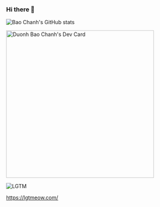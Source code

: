 ### Hi there 👋

<!--
**baochanh18/baochanh18** is a ✨ _special_ ✨ repository because its `README.md` (this file) appears on your GitHub profile.

Here are some ideas to get you started:

- 🔭 I’m currently working on ...
- 🌱 I’m currently learning ...
- 👯 I’m looking to collaborate on ...
- 🤔 I’m looking for help with ...
- 💬 Ask me about ...
- 📫 How to reach me: ...
- 😄 Pronouns: ...
- ⚡ Fun fact: ...
-->

![Bao Chanh's GitHub stats](https://github-readme-stats.vercel.app/api?username=baochanh18&count_private=true&show_icons=true&theme=tokyonight)

<a href="https://app.daily.dev/baochanh18"><img src="https://api.daily.dev/devcards/3a87add9ef2a44a2b91433678df8befb.png?r=wgr" width="400" alt="Duonh Bao Chanh's Dev Card"/></a>

![LGTM](https://images.lgtmgen.org/4d4935b9-0d4f-451c-be91-c5439193cfbb)

https://lgtmeow.com/
